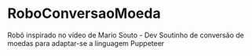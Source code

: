 # RoboConversaoMoeda
Robô inspirado no vídeo de Mario Souto - Dev Soutinho de conversão de moedas para adaptar-se a linguagem Puppeteer
